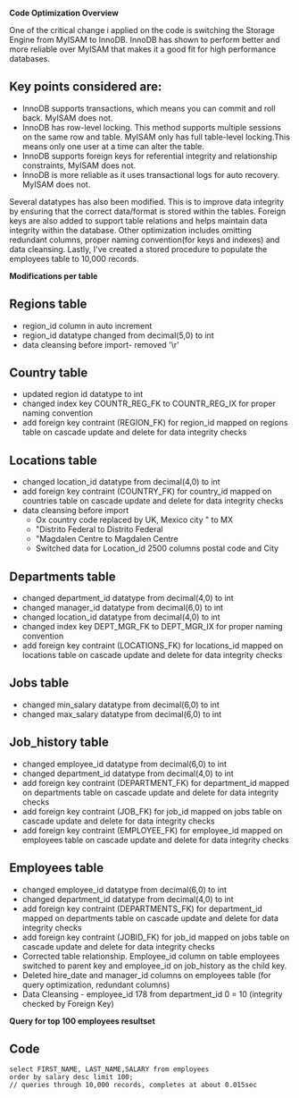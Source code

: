 **Code Optimization Overview**

One of the critical change i applied on the code is switching the Storage Engine
from MyISAM to InnoDB. InnoDB has shown to perform better and more reliable over 
MyISAM that makes it a good fit for high performance databases. 

## Key points considered are:
+ InnoDB supports transactions, which means you can commit and roll back. MyISAM does not.
+ InnoDB has row-level locking. This method supports multiple sessions on the same row and table.
  MyISAM only has full table-level locking.This means only one user at a time can alter the table.
+ InnoDB supports foreign keys for referential integrity and relationship constraints, MyISAM does not.
+ InnoDB is more reliable as it uses transactional logs for auto recovery. MyISAM does not.

Several datatypes has also been modified. This is to improve data integrity by ensuring that the correct data/format 
is stored within the tables. Foreign keys are also added to support table relations and helps maintain data integrity
within the database. Other optimization includes omitting redundant columns, proper naming convention(for keys and indexes) 
and data cleansing. Lastly, I've created a stored procedure to populate the employees table to 10,000 records.

**Modifications per table**

## Regions table
+ region_id column in auto increment
+ region_id datatype changed from decimal(5,0) to int
+ data cleansing before import- removed '\r'

## Country table
+ updated region id datatype to int
+ changed index key COUNTR_REG_FK to COUNTR_REG_IX for proper naming convention
+ add foreign key contraint (REGION_FK) for region_id mapped on regions table 
  on cascade update and delete for data integrity checks

## Locations table
+ changed location_id datatype from decimal(4,0) to int
+ add foreign key contraint (COUNTRY_FK) for country_id mapped on countries table
  on cascade update and delete for data integrity checks
+ data cleansing before import 
     - Ox country code replaced by UK, Mexico city " to MX
     - "Distrito Federal to Distrito Federal
     - "Magdalen Centre to Magdalen Centre
     - Switched data for Location_id 2500 columns postal code and City

## Departments table
+ changed department_id datatype from decimal(4,0) to int
+ changed manager_id datatype from decimal(6,0) to int
+ changed location_id datatype from decimal(4,0) to int
+ changed index key DEPT_MGR_FK to DEPT_MGR_IX for proper naming convention
+ add foreign key contraint (LOCATIONS_FK) for locations_id mapped on locations table 
  on cascade update and delete for data integrity checks

## Jobs table
+ changed min_salary datatype from decimal(6,0) to int
+ changed max_salary datatype from decimal(6,0) to int

## Job_history table
+ changed employee_id datatype from decimal(6,0) to int
+ changed department_id datatype from decimal(4,0) to int
+ add foreign key contraint (DEPARTMENT_FK) for department_id mapped on departments table 
  on cascade update and delete for data integrity checks
+ add foreign key contraint (JOB_FK) for job_id mapped on jobs table 
  on cascade update and delete for data integrity checks
+ add foreign key contraint (EMPLOYEE_FK) for employee_id mapped on employees table 
  on cascade update and delete for data integrity checks

## Employees table
+ changed employee_id datatype from decimal(6,0) to int
+ changed department_id datatype from decimal(4,0) to int
+ add foreign key contraint (DEPARTMENTS_FK) for department_id mapped on departments table 
  on cascade update and delete for data integrity checks
+ add foreign key contraint (JOBID_FK) for job_id mapped on jobs table 
  on cascade update and delete for data integrity checks
+ Corrected table relationship. Employee_id column on table employees switched to parent key and 
  employee_id on job_history as the child key. 
+ Deleted hire_date and manager_id columns on employees table (for query optimization, redundant columns)
+ Data Cleansing
      - employee_id 178 from department_id 0 = 10 (integrity checked by Foreign Key)

**Query for top 100 employees resultset**
## Code
	select FIRST_NAME, LAST_NAME,SALARY from employees 
	order by salary desc limit 100;   
	// queries through 10,000 records, completes at about 0.015sec  
